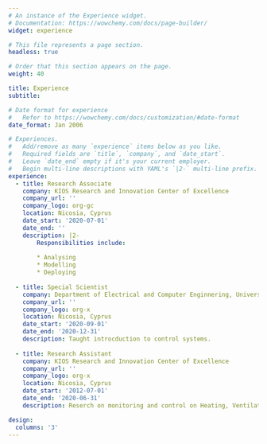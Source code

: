 ```yaml
---
# An instance of the Experience widget.
# Documentation: https://wowchemy.com/docs/page-builder/
widget: experience

# This file represents a page section.
headless: true

# Order that this section appears on the page.
weight: 40

title: Experience
subtitle:

# Date format for experience
#   Refer to https://wowchemy.com/docs/customization/#date-format
date_format: Jan 2006

# Experiences.
#   Add/remove as many `experience` items below as you like.
#   Required fields are `title`, `company`, and `date_start`.
#   Leave `date_end` empty if it's your current employer.
#   Begin multi-line descriptions with YAML's `|2-` multi-line prefix.
experience:
  - title: Research Associate
    company: KIOS Research and Innovation Center of Excellence
    company_url: ''
    company_logo: org-gc
    location: Nicosia, Cyprus
    date_start: '2020-07-01'
    date_end: ''
    description: |2-
        Responsibilities include:
        
        * Analysing
        * Modelling
        * Deploying
 
  - title: Special Scientist
    company: Department of Electrical and Computer Enginnering, University of Cyprus
    company_url: ''
    company_logo: org-x
    location: Nicosia, Cyprus
    date_start: '2020-09-01'
    date_end: '2020-12-31'
    description: Taught introcduction to control systems.
  
  - title: Research Assistant
    company: KIOS Research and Innovation Center of Excellence
    company_url: ''
    company_logo: org-x
    location: Nicosia, Cyprus
    date_start: '2012-07-01'
    date_end: '2020-06-31'
    description: Reserch on monitoring and control on Heating, Ventilation and Air-Conditioning systems.

design:
  columns: '3'
---
```

